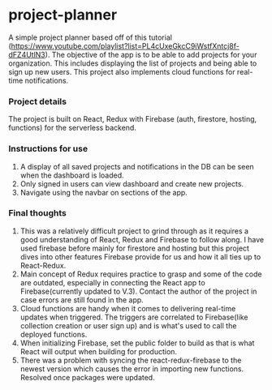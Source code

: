 # project-planner
A simple project planner based off of this tutorial (https://www.youtube.com/playlist?list=PL4cUxeGkcC9iWstfXntcj8f-dFZ4UtlN3). The objective of the app is to be able to add projects for your organization. This includes displaying the list of projects and being able to sign up new users. This project also implements cloud functions for real-time notifications.

### Project details
The project is built on React, Redux with Firebase (auth, firestore, hosting, functions) for the serverless backend.

### Instructions for use
1. A display of all saved projects and notifications in the DB can be seen when the dashboard is loaded.
2. Only signed in users can view dashboard and create new projects.
3. Navigate using the navbar on sections of the app.

### Final thoughts
1. This was a relatively difficult project to grind through as it requires a good understanding of React, Redux and Firebase to follow along. I have used firebase before mainly for firestore and hosting but this project dives into other features Firebase provide for us and how it all ties up to React-Redux.
2. Main concept of Redux requires practice to grasp and some of the code are outdated, especially in connecting the React app to Firebase(currently updated to V.3). Contact the author of the project in case errors are still found in the app.
3. Cloud functions are handy when it comes to delivering real-time updates when triggered. The triggers are correlated to Firebase(like collection creation or user sign up) and is what's used to call the deployed functions.
4. When initializing Firebase, set the public folder to build as that is what React will output when building for production.
5. There was a problem with syncing the react-redux-firebase to the newest version which causes the error in importing new functions. Resolved once packages were updated.
